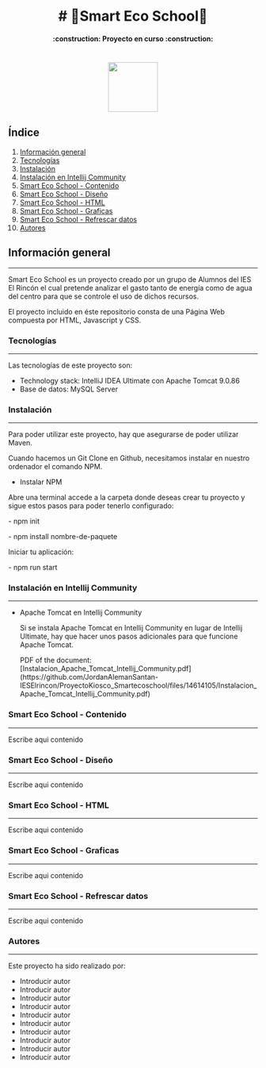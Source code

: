 <h1 align="center"># 🌱Smart Eco School🌱</h1>
<h4 align="center">:construction: Proyecto en curso :construction:</h4>

<h1 align="center"><img src="![isologo](https://github.com/JordanAlemanSantan-IESElrincon/ProyectoKiosco_Smartecoschool/assets/56256350/c5ae028c-34d4-4131-806b-99b8280ac45c)
" width="100"></h1>

## Índice
1. [Información general](#info-general)
2. [Tecnologías](#tecnologias)
3. [Instalación](#instalacion)
4. [Instalación en Intellij Community](#instalacion-intellij-community)
5. [Smart Eco School - Contenido](#smart-eco-school-contenido)
6. [Smart Eco School - Diseño](#smart-eco-school-diseño)
7. [Smart Eco School - HTML](#smart-eco-school-html)
8. [Smart Eco School - Graficas](#smart-eco-school-graficas)
9. [Smart Eco School - Refrescar datos](#smart-eco-school-refrescar-datos)
10. [Autores](#autores)

## Información general
***
<p>Smart Eco School es un proyecto creado por un grupo de Alumnos del IES El Rincón el cual pretende analizar
el gasto tanto de energía como de agua del centro para que se controle el uso de dichos recursos.</p>

<p>El proyecto incluido en éste repositorio consta de una Página Web compuesta por HTML, Javascript y CSS.</p>

### Tecnologías
***
Las tecnologías de este proyecto son:
* Technology stack: IntelliJ IDEA Ultimate con Apache Tomcat 9.0.86
* Base de datos: MySQL Server

### Instalación
***
<p>Para poder utilizar este proyecto, hay que asegurarse de poder utilizar Maven.</p>

<p>Cuando hacemos un Git Clone en Github, necesitamos instalar en nuestro ordenador el comando NPM.</p>

* Instalar NPM
<p>Abre una terminal accede a la carpeta donde deseas crear tu proyecto y sigue estos pasos para poder tenerlo configurado:</p>
  <p>- npm init</p>
  <p>- npm install nombre-de-paquete</p>

  Iniciar tu aplicación:
  <p>- npm run start</p>

### Instalación en Intellij Community
***
* Apache Tomcat en Intellij Community
  <p>Si se instala Apache Tomcat en Intellij Community en lugar de Intellij Ultimate, hay que hacer unos pasos adicionales para que funcione Apache Tomcat.</p>
  PDF of the document: [Instalacion_Apache_Tomcat_Intellij_Community.pdf](https://github.com/JordanAlemanSantan-IESElrincon/ProyectoKiosco_Smartecoschool/files/14614105/Instalacion_Apache_Tomcat_Intellij_Community.pdf)
  
### Smart Eco School - Contenido
***
<p>Escribe aqui contenido</p>

### Smart Eco School - Diseño
***
<p>Escribe aqui contenido</p>

### Smart Eco School - HTML
***
<p>Escribe aqui contenido</p>

### Smart Eco School - Graficas
***
<p>Escribe aqui contenido</p>

### Smart Eco School - Refrescar datos
***
<p>Escribe aqui contenido</p>

### Autores
***
<p>Este proyecto ha sido realizado por:</p>

* Introducir autor
* Introducir autor
* Introducir autor
* Introducir autor
* Introducir autor
* Introducir autor
* Introducir autor
* Introducir autor
* Introducir autor
* Introducir autor
